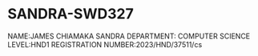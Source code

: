 # SANDRA-SWD327
NAME:JAMES CHIAMAKA SANDRA
DEPARTMENT: COMPUTER SCIENCE 
LEVEL:HND1
REGISTRATION NUMBER:2023/HND/37511/cs
